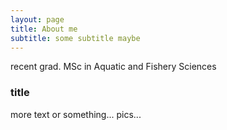 ```yaml
---
layout: page
title: About me
subtitle: some subtitle maybe
---
```


recent grad. MSc in Aquatic and Fishery Sciences

### title 

more text or something... pics... 


